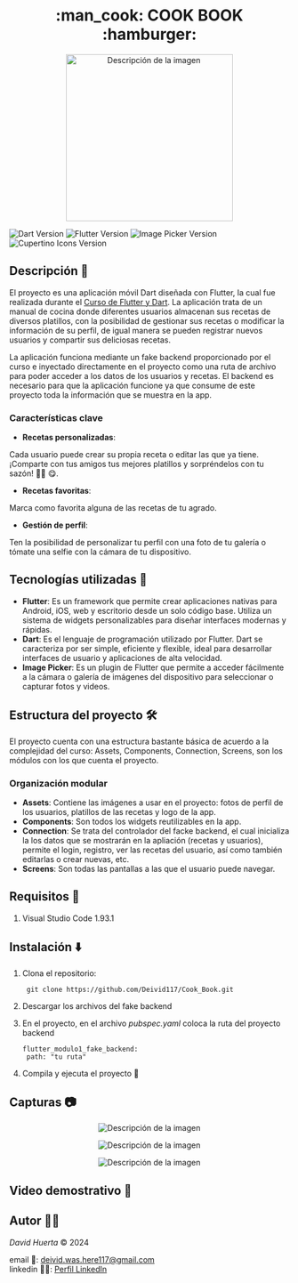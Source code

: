 <h1 align="center"> :man_cook: COOK BOOK :hamburger: </h1>

<p align="center">
  <img src="https://github.com/user-attachments/assets/e0362595-334a-4f01-8ada-ade9ac547744" alt="Descripción de la imagen" width="300">
</p>

![Dart Version](https://img.shields.io/badge/dart-v3.4.1-blue?logo=dart&style=flat-square)
![Flutter Version](https://img.shields.io/badge/flutter-v3.22.1-lightblue?logo=flutter&style=flat-square)
![Image Picker Version](https://img.shields.io/badge/image__picker-v1.1.1-salmon?logo=flutter&style=flat-square)
![Cupertino Icons Version](https://img.shields.io/badge/cupertino__icons-v1.0.6-blueviolet?logo=flutter&style=flat-square)

## Descripción :open_book:

El proyecto es una aplicación móvil Dart diseñada con Flutter, la cual fue realizada durante el [Curso de Flutter y Dart](https://videocursos.co/linea/curso-de-flutter-y-dart/.). La aplicación trata de un manual de cocina donde diferentes usuarios almacenan sus recetas de diversos platillos, con la posibilidad de gestionar sus recetas o modificar la información de su perfil, de igual manera se pueden registrar nuevos usuarios y compartir sus deliciosas recetas.

La aplicación funciona mediante un fake backend proporcionado por el curso e inyectado directamente en el proyecto como una ruta de archivo para poder acceder a los datos de los usuarios y recetas. El backend es necesario para que la aplicación funcione ya que consume de este proyecto toda la información que se muestra en la app.

### Características clave

* **Recetas personalizadas**:<br>

Cada usuario puede crear su propia receta o editar las que ya tiene. ¡Comparte con tus amigos tus mejores platillos y sorpréndelos con tu sazón! :cook: :yum:.

* **Recetas favoritas**:<br>

Marca como favorita alguna de las recetas de tu agrado.

* **Gestión de perfil**:<br>

Ten la posibilidad de personalizar tu perfil con una foto de tu galería o tómate una selfie con la cámara de tu dispositivo.

## Tecnologías utilizadas :iphone:

* **Flutter**: Es un framework que permite crear aplicaciones nativas para Android, iOS, web y escritorio desde un solo código base. Utiliza un sistema de widgets personalizables para diseñar interfaces modernas y rápidas. 
* **Dart**: Es el lenguaje de programación utilizado por Flutter. Dart se caracteriza por ser simple, eficiente y flexible, ideal para desarrollar interfaces de usuario y aplicaciones de alta velocidad. 
* **Image Picker**: Es un plugin de Flutter que permite a acceder fácilmente a la cámara o galería de imágenes del dispositivo para seleccionar o capturar fotos y videos.

## Estructura del proyecto :hammer_and_wrench:

El proyecto cuenta con una estructura bastante básica de acuerdo a la complejidad del curso: Assets, Components, Connection, Screens, son los módulos con los que cuenta el proyecto.

### Organización modular

* **Assets**: Contiene las imágenes a usar en el proyecto: fotos de perfil de los usuarios, platillos de las recetas y logo de la app.
* **Components**: Son todos los widgets reutilizables en la app.
* **Connection**: Se trata del controlador del facke backend, el cual inicializa la los datos que se mostrarán en la apliación (recetas y usuarios), permite el login, registro, ver las recetas del usuario, así como también editarlas o crear nuevas, etc.
* **Screens**: Son todas las pantallas a las que el usuario puede navegar.

## Requisitos :bookmark_tabs:

1. Visual Studio Code 1.93.1

## Instalación :arrow_down:

1. Clona el repositorio:
   ```
    git clone https://github.com/Deivid117/Cook_Book.git
2. Descargar los archivos del fake backend

3. En el proyecto, en el archivo *pubspec.yaml* coloca la ruta del proyecto backend
   ```   
   flutter_modulo1_fake_backend:
    path: "tu ruta"
3. Compila y ejecuta el proyecto :rocket:

## Capturas :camera:

<p align="center">
  <img src="https://github.com/user-attachments/assets/cfdbd321-00fe-4d30-80d3-d2154898c3c5" alt="Descripción de la imagen">
</p>

<p align="center">
  <img src="https://github.com/user-attachments/assets/4bb37b3c-0705-42ca-b8c3-4545a9c43219" alt="Descripción de la imagen">
</p>

<p align="center">
  <img src="https://github.com/user-attachments/assets/4d5c47fe-0893-4004-84bd-7aa16c8fff13" alt="Descripción de la imagen">
</p>

## Video demostrativo :movie_camera:

## Autor :man_technologist:

*David Huerta* :copyright:	2024

email :email:: deivid.was.here117@gmail.com<br>
linkedin :man_office_worker:: [Perfil LinkedIn](https://www.linkedin.com/in/david-de-jes%C3%BAs-ju%C3%A1rez-huerta-159695241/)
